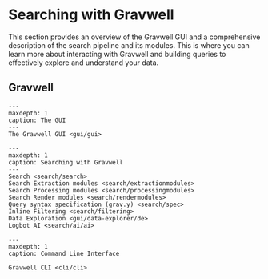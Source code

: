# Searching with Gravwell

This section provides an overview of the Gravwell GUI and a comprehensive description of the search pipeline and its modules. This is where you can learn more about interacting with Gravwell and building queries to effectively explore and understand your data.

## Gravwell
```{toctree}
---
maxdepth: 1
caption: The GUI
---
The Gravwell GUI <gui/gui>
```

```{toctree}
---
maxdepth: 1
caption: Searching with Gravwell
---
Search <search/search>
Search Extraction modules <search/extractionmodules>
Search Processing modules <search/processingmodules>
Search Render modules <search/rendermodules>
Query syntax specification (grav.y) <search/spec>
Inline Filtering <search/filtering>
Data Exploration <gui/data-explorer/de>
Logbot AI <search/ai/ai>
```

```{toctree}
---
maxdepth: 1
caption: Command Line Interface
---
Gravwell CLI <cli/cli>
```
